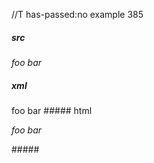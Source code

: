 //T has-passed:no
example 385
##### src
__foo_ bar_
##### xml
<?xml version="1.0" encoding="UTF-8"?>
<!DOCTYPE document SYSTEM "CommonMark.dtd">
<document xmlns="http://commonmark.org/xml/1.0">
  <paragraph>
    <emph>
      <emph>
        <text>foo</text>
      </emph>
      <text> bar</text>
    </emph>
  </paragraph>
</document>
##### html
<p><em><em>foo</em> bar</em></p>
#####
